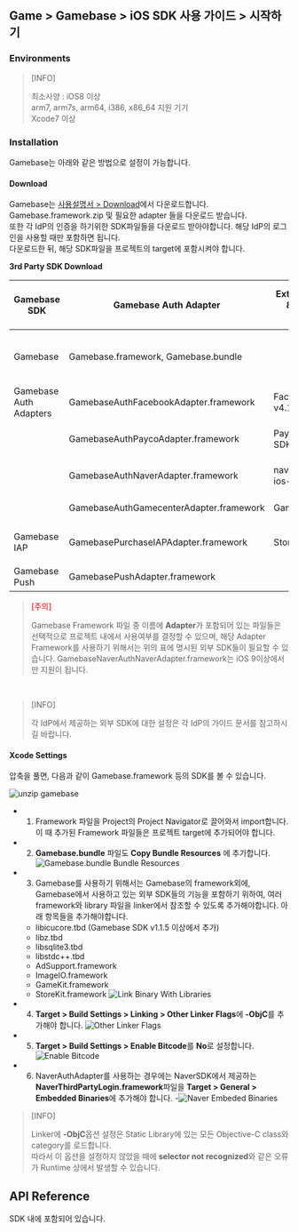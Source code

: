 ## Game > Gamebase > iOS SDK 사용 가이드 > 시작하기

### Environments


> [INFO]
>
> 최소사양 : iOS8 이상 <br/>
> arm7, arm7s, arm64, i386, x86_64 지원 기기<br/>
> Xcode7 이상
>


### Installation

Gamebase는 아래와 같은 방법으로 설정이 가능합니다.

#### Download

Gamebase는 [사용설명서 > Download](/ko/download/#game-gamebase)에서 다운로드합니다.<br/>
Gamebase.framework.zip 및 필요한 adapter 들을 다운로드 받습니다.<br/>
또한 각 IdP의 인증을 하기위한 SDK파일들을 다운로드 받아야합니다. 해당 IdP의 로그인을 사용할 때만 포함하면 됩니다.<br/>
다운로드한 뒤, 해당 SDK파일을 프로젝트의 target에 포함시켜야 합니다.

**3rd Party SDK Download**

| Gamebase SDK | Gamebase Auth Adapter | External(iOS) SDK & Compatible Version | 용도 | External SDK Download Link |
| --- | --- | --- | --- | --- |
| Gamebase | Gamebase.framework, Gamebase.bundle |  | Gamebase의 Interface 및 핵심 로직을 포함 |  |
| Gamebase Auth Adapters | GamebaseAuthFacebookAdapter.framework | FacebookSDK v4.17.0 | Facebook 로그인을 지원 | [LINK \[Go to Download\]](https://developers.facebook.com/docs/ios/downloads) |
|  | GamebaseAuthPaycoAdapter.framework | PaycoID Login 3rd SDK v1.1.6 | Payco 로그인을 지원 | [LINK \[Go to Download\]](https://developers.payco.com/guide/sdk/download) |
|  | GamebaseAuthNaverAdapter.framework | naveridlogin-sdk-ios-4.0.9 | Naver 로그인을 지원 | [LINK \[Go to Download\]](https://developers.naver.com/docs/login/sdks/) |
|  | GamebaseAuthGamecenterAdapter.framework | GameKit.framework | Gamecenter 로그인을 지원 |  |
| Gamebase IAP | GamebasePurchaseIAPAdapter.framework | StoreKit.framework | 게임 내 결제를 지원 | Gamebase IAP 내에 포함 |
| Gamebase Push | GamebasePushAdapter.framework |  | Push를 지원 | Gamebase내에 포함 |



> <font color="red">[주의]</font><br/>
>
> Gamebase Framework 파일 중 이름에 **Adapter**가 포함되어 있는 파일들은 선택적으로 프로젝트 내에서 사용여부를 결정할 수 있으며, 해당 Adapter Framework를 사용하기 위해서는 위의 표에 명시된 외부 SDK들이 필요할 수 있습니다.
> GamebaseNaverAuthNaverAdapter.framework는 iOS 9이상에서만 지원이 됩니다.

<br/>


> [INFO]
> 
> 각 IdP에서 제공하는 외부 SDK에 대한 설정은 각 IdP의 가이드 문서를 참고하시길 바랍니다.
>

#### Xcode Settings

압축을 풀면, 다음과 같이 Gamebase.framework 등의 SDK를 볼 수 있습니다.

![unzip gamebase](http://static.toastoven.net/prod_gamebase/iOSDevelopersGuide/ios-developers-guide-installation-002_1.0.0.png)


* 1) Framework 파일을 Project의 Project Navigator로 끌어와서 import합니다. 이 때 추가된 Framework 파일들은 프로젝트 target에 추가되어야 합니다. 
* 2) **Gamebase.bundle** 파일도 **Copy Bundle Resources** 에 추가합니다.
![Gamebase.bundle Bundle Resources](http://static.toastoven.net/prod_gamebase/iOSDevelopersGuide/ios-developers-guide-installation-003_1.0.0.png)
* 3) Gamebase를 사용하기 위해서는 Gamebase의 framework외에, Gamebase에서 사용하고 있는 외부 SDK들의 기능을 포함하기 위하여, 여러 framework와 library 파일을 linker에서 참조할 수 있도록 추가해야합니다. 아래 항목들을 추가해야합니다.
    * libicucore.tbd (Gamebase SDK v1.1.5 이상에서 추가)
    * libz.tbd
    * libsqlite3.tbd
    * libstdc++.tbd
    * AdSupport.framework
    * ImageIO.framework
    * GameKit.framework
    * StoreKit.framework
![Link Binary With Libraries](http://static.toastoven.net/prod_gamebase/iOSDevelopersGuide/ios-developers-guide-installation-005_1.0.0.png)
* 4) **Target > Build Settings > Linking > Other Linker Flags**에 **-ObjC**를 추가해야 합니다.
![Other Linker Flags](http://static.toastoven.net/prod_gamebase/iOSDevelopersGuide/ios-developers-guide-installation-006_1.0.0.png)
* 5) **Target > Build Settings > Enable Bitcode**를 **No**로 설정합니다.
![Enable Bitcode](http://static.toastoven.net/prod_gamebase/iOSDevelopersGuide/ios-developers-guide-installation-007_1.0.0.png)
* 6) NaverAuthAdapter를 사용하는 경우에는 NaverSDK에서 제공하는 **NaverThirdPartyLogin.framework**파일을 **Target > General > Embedded Binaries**에 추가해야 합니다.
 -![Naver Embeded Binaries](http://static.toastoven.net/prod_gamebase/iOSDevelopersGuide/ios-developers-guide-started-001_1.7.0.png)

> [INFO]
>
> Linker에 **-ObjC**옵션 설정은 Static Library에 있는 모든 Objective-C class와 category를 로드합니다. <br/>
> 따라서 이 옵션을 설정하지 않았을 때에 **selector not recognized**와 같은 오류가 Runtime 상에서 발생할 수 있습니다.
>




## API Reference

SDK 내에 포함되어 있습니다.

